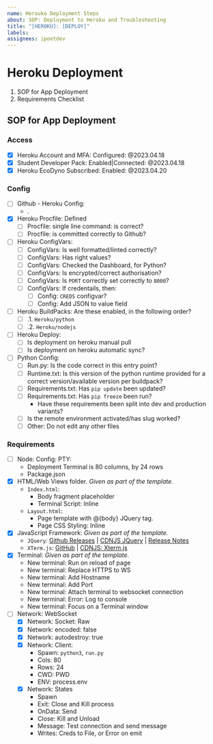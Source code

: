 ```yaml
---
name: Herouko Deployment Steps
about: SOP: Deployment to Heroku and Troubleshooting
title: "[HEROKU]: [DEPLOY]"
labels:
assignees: ipoetdev
---
```


# Heroku Deployment

1. SOP for App Deployment
2. Requirements Checklist

## SOP for App Deployment

### Access

- [x] Heroku Account and MFA: Configured: @2023.04.18
- [x] Student Developer Pack: Enabled|Connected: @2023.04.18
- [x] Heroku EcoDyno Subscribed: Enabled: @2023.04.20

### Config

- [ ] Github - Heroku Config:
    - .
- [x] Heroku Procfile: Defined
    - [ ] Procfile: single line command: is correct?
    - [ ] Procfile: is committed correctly to Github?
- [ ] Heroku ConfigVars:
    - [ ] ConfigVars: Is well formatted/linted correctly?
    - [ ] ConfigVars: Has right values?
    - [ ] ConfigVars: Checked the Dashboard, for Python?
    - [ ] ConfigVars: Is encrypted/correct authorisation?
    - [ ] ConfigVars: Is `PORT` correctly set correctly to `8000`?
    - [ ] ConfigVars: If credentails, then:
        - [ ] Config: `CREDS`  configvar?
        - [ ] Config: Add JSON to value field
- [ ] Heroku BuildPacks: Are these enabled, in the following order?
    - [ ] .1. `Heroku/python`
    - [ ] .2. `Heroku/nodejs`
- [ ] Heroku Deploy:
    - [ ] Is deployment on heroku manual pull
    - [ ] Is deployment on heroku automatic sync?
- [ ] Python Config:
    - [ ] Run.py: Is the code correct in this entry point?
    - [ ] Runtime.txt: Is this version of the python runtime provided for a correct version/available version per
      buildpack?
    - [ ] Requirements.txt: Has `pip update` been updated?
    - [ ] Requirements.txt: Has `pip freeze` been run?
        - Have these requirements been split into dev and production variants?
    - [ ] Is the remote environment activated/has slug worked?
    - [ ] Other: Do not edit any other files

### Requirements

- [ ] Node: Config: PTY:
    - Deployment Terminal is 80 columns, by 24 rows
    - Package.json
- [x] HTML/Web Views folder. _Given as part of the template._
    - `Index.html`:
        - Body fragment placeholder
        - Terminal Script: Inline
    - `Layout.html`:
        - Page template with @{body} JQuery tag.
        - Page CSS Styling: Inline
- [x] JavaScript Framework: _Given as part of the template._
    - `JQuery`: [Github Releases](https://github.com/jquery/jquery/releases) | [CDNJS JQuery](https://cdnjs.cloudflare.com/ajax/libs/jquery/3.1.1/jquery.min.js) |
      [Release Notes](https://blog.jquery.com/2016/09/22/jquery-3-1-1-released/)
    - `XTerm.js`: [GitHub](https://github.com/xtermjs/xterm.js) | [CDNJS: Xterm.js](https://cdnjs.cloudflare.com/ajax/libs/xterm/3.14.5/xterm.min.js)
- [x] Terminal: _Given as part of the template._
    - New terminal: Run on reload of page
    - New terminal: Replace HTTPS to WS
    - New terminal: Add Hostname
    - New terminal: Add Port
    - New terminal: Attach terminal to websocket connection
    - New terminal: Error: Log to console
    - New terminal: Focus on a Terminal window
- [ ] Network: WebSocket
    - [x] Network: Socket: Raw
    - [x] Network: encoded: false
    - [x] Network: autodestroy: true
    - [x] Network: Client:
        - Spawn: `python3`, `run.py`
        - Cols: 80
        - Rows: 24
        - CWD: PWD
        - ENV: process.env
    - [x] Network: States
        - Spawn
        - Exit: Close and Kill process
        - OnData: Send
        - Close: Kill and Unload
        - Message: Test connection and send message
        - Writes: Creds to File, or Error on emit